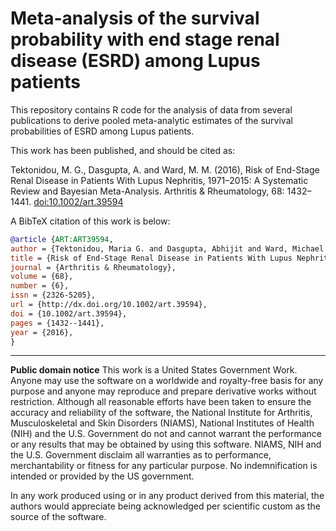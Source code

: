 # Meta-analysis of the survival probability with end stage renal disease (ESRD) among Lupus patients

This repository contains R code for the analysis of data from several publications to derive
pooled meta-analytic estimates of the survival probabilities of ESRD among Lupus 
patients.

This work has been published, and should be cited as:

Tektonidou, M. G., Dasgupta, A. and Ward, M. M. (2016), Risk of End-Stage Renal Disease in Patients With Lupus Nephritis, 1971–2015: A Systematic Review and Bayesian Meta-Analysis. Arthritis & Rheumatology, 68: 1432–1441. [doi:10.1002/art.39594](doi:10.1002/art.39594)

A BibTeX citation of this work is below:

```bibtex
@article {ART:ART39594,
author = {Tektonidou, Maria G. and Dasgupta, Abhijit and Ward, Michael M.},
title = {Risk of End-Stage Renal Disease in Patients With Lupus Nephritis, 1971–2015: A Systematic Review and Bayesian Meta-Analysis},
journal = {Arthritis & Rheumatology},
volume = {68},
number = {6},
issn = {2326-5205},
url = {http://dx.doi.org/10.1002/art.39594},
doi = {10.1002/art.39594},
pages = {1432--1441},
year = {2016},
}
```

---

**Public domain notice**
This work is a United States Government Work. Anyone may use the software on a worldwide and royalty-free
 basis for any purpose and anyone may reproduce and prepare derivative works without restriction. Although all
 reasonable efforts have been taken to ensure the accuracy and reliability of the software, the National Institute for Arthritis, Musculoskeletal and Skin Disorders (NIAMS), National Institutes of Health (NIH) and the U.S. Government do not and cannot warrant the
 performance or any results that may be obtained by using this software. NIAMS, NIH and the U.S. Government disclaim
 all warranties as to performance, merchantability or fitness for any particular purpose.  No indemnification is
 intended or provided by the US government.

In any work produced using or in any product derived from this material, the authors would appreciate being
 acknowledged per scientific custom as the source of the software.
 
